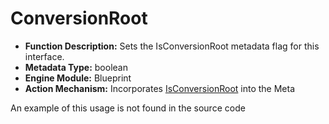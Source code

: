 # ConversionRoot

- **Function Description:** Sets the IsConversionRoot metadata flag for this interface.
- **Metadata Type:** boolean
- **Engine Module:** Blueprint
- **Action Mechanism:** Incorporates [IsConversionRoot](../../../Meta/Blueprint/IsConversionRoot.md) into the Meta

An example of this usage is not found in the source code